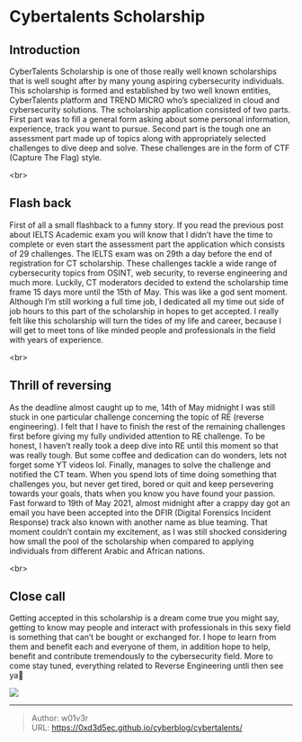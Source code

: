 # Cybertalents Scholarship


## Introduction
CyberTalents Scholarship is one of those really well known scholarships that is well sought after by many young aspiring cybersecurity individuals. This scholarship is formed and established by two well known entities, CyberTalents platform and TREND MICRO who’s specialized in cloud and cybersecurity solutions.
The scholarship application consisted of two parts. First part was to fill a general form asking about some personal information, experience, track you want to pursue. Second part is the tough one an assessment part made up of topics along with appropriately selected challenges to dive deep and solve. These challenges are in the form of CTF (Capture The Flag) style.

&lt;br&gt;

## Flash back
First of all a small flashback to a funny story. If you read the previous post about IELTS Academic exam you will know that I didn’t have the time to complete or even start the assessment part the application which consists of 29 challenges. The IELTS exam was on 29th a day before the end of registration for CT scholarship. These challenges tackle a wide range of cybersecurity topics from OSINT, web security, to reverse engineering and much more.
Luckily, CT moderators decided to extend the scholarship time frame 15 days more until the 15th of May. This was like a god sent moment. Although I’m still working a full time job, I dedicated all my time out side of job hours to this part of the scholarship in hopes to get accepted. I really felt like this scholarship will turn the tides of my life and career, because I will get to meet tons of like minded people and professionals in the field with years of experience.

&lt;br&gt;

## Thrill of reversing
As the deadline almost caught up to me, 14th of May midnight I was still stuck in one particular challenge concerning the topic of RE (reverse engineering). I felt that I have to finish the rest of the remaining challenges first before giving my fully undivided attention to RE challenge. To be honest, I haven’t really took a deep dive into RE until this moment so that was really tough. But some coffee and dedication can do wonders, lets not forget some YT videos lol. Finally, manages to solve the challenge and notified the CT team. When you spend lots of time doing something that challenges you, but never get tired, bored or quit and keep persevering towards your goals, thats when you know you have found your passion.
Fast forward to 19th of May 2021, almost midnight after a crappy day got an email you have been accepted into the DFIR (Digital Forensics Incident Response) track also known with another name as blue teaming. That moment couldn’t contain my excitement, as I was still shocked considering how small the pool of the scholarship when compared to applying individuals from different Arabic and African nations.

&lt;br&gt;

## Close call
Getting accepted in this scholarship is a dream come true you might say, getting to know may people and interact with professionals in this sexy field is something that can’t be bought or exchanged for. I hope to learn from them and benefit each and everyone of them, in addition hope to help, benefit and contribute tremendously to the cybersecurity field. More to come stay tuned, everything related to Reverse Engineering untli then see ya👋

![](https://media.tenor.com/Aym_VIdlRccAAAAd/meloudya-luna.gif)

---

> Author: w01v3r  
> URL: https://0xd3d5ec.github.io/cyberblog/cybertalents/  

